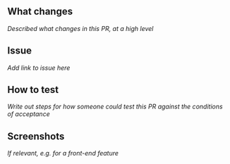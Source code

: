 ## What changes

_Described what changes in this PR, at a high level_ 

## Issue

_Add link to issue here_

## How to test

_Write out steps for how someone could test this PR against the conditions of acceptance_ 

## Screenshots

_If relevant, e.g. for a front-end feature_
